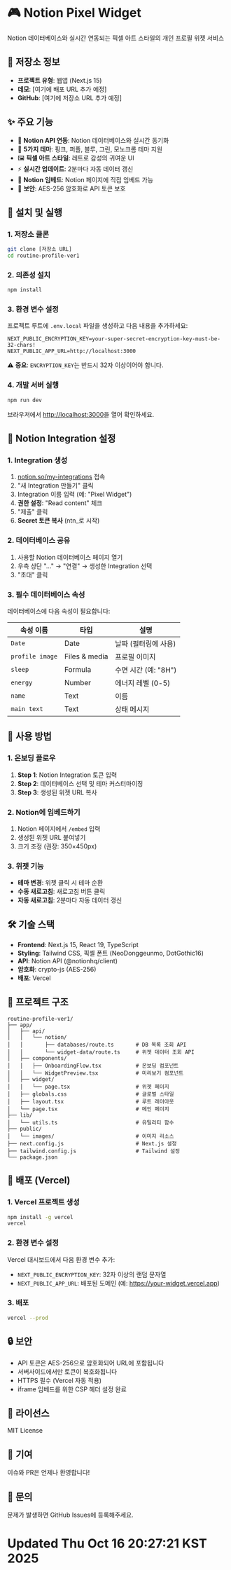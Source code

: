 # 🎮 Notion Pixel Widget

Notion 데이터베이스와 실시간 연동되는 픽셀 아트 스타일의 개인 프로필 위젯 서비스

## 📌 저장소 정보

- **프로젝트 유형**: 웹앱 (Next.js 15)
- **데모**: [여기에 배포 URL 추가 예정]
- **GitHub**: [여기에 저장소 URL 추가 예정]

## ✨ 주요 기능

- 🔗 **Notion API 연동**: Notion 데이터베이스와 실시간 동기화
- 🎨 **5가지 테마**: 핑크, 퍼플, 블루, 그린, 모노크롬 테마 지원
- 🖼️ **픽셀 아트 스타일**: 레트로 감성의 귀여운 UI
- ⚡ **실시간 업데이트**: 2분마다 자동 데이터 갱신
- 📱 **Notion 임베드**: Notion 페이지에 직접 임베드 가능
- 🔐 **보안**: AES-256 암호화로 API 토큰 보호

## 🚀 설치 및 실행

### 1. 저장소 클론

```bash
git clone [저장소 URL]
cd routine-profile-ver1
```

### 2. 의존성 설치

```bash
npm install
```

### 3. 환경 변수 설정

프로젝트 루트에 `.env.local` 파일을 생성하고 다음 내용을 추가하세요:

```env
NEXT_PUBLIC_ENCRYPTION_KEY=your-super-secret-encryption-key-must-be-32-chars!
NEXT_PUBLIC_APP_URL=http://localhost:3000
```

⚠️ **중요**: `ENCRYPTION_KEY`는 반드시 32자 이상이어야 합니다.

### 4. 개발 서버 실행

```bash
npm run dev
```

브라우저에서 [http://localhost:3000](http://localhost:3000)을 열어 확인하세요.

## 🔧 Notion Integration 설정

### 1. Integration 생성

1. [notion.so/my-integrations](https://www.notion.so/my-integrations) 접속
2. "새 Integration 만들기" 클릭
3. Integration 이름 입력 (예: "Pixel Widget")
4. **권한 설정**: "Read content" 체크
5. "제출" 클릭
6. **Secret 토큰 복사** (ntn_로 시작)

### 2. 데이터베이스 공유

1. 사용할 Notion 데이터베이스 페이지 열기
2. 우측 상단 "..." → "연결" → 생성한 Integration 선택
3. "초대" 클릭

### 3. 필수 데이터베이스 속성

데이터베이스에 다음 속성이 필요합니다:

| 속성 이름 | 타입 | 설명 |
|---------|------|------|
| `Date` | Date | 날짜 (필터링에 사용) |
| `profile image` | Files & media | 프로필 이미지 |
| `sleep` | Formula | 수면 시간 (예: "8H") |
| `energy` | Number | 에너지 레벨 (0-5) |
| `name` | Text | 이름 |
| `main text` | Text | 상태 메시지 |

## 📖 사용 방법

### 1. 온보딩 플로우

1. **Step 1**: Notion Integration 토큰 입력
2. **Step 2**: 데이터베이스 선택 및 테마 커스터마이징
3. **Step 3**: 생성된 위젯 URL 복사

### 2. Notion에 임베드하기

1. Notion 페이지에서 `/embed` 입력
2. 생성된 위젯 URL 붙여넣기
3. 크기 조정 (권장: 350×450px)

### 3. 위젯 기능

- **테마 변경**: 위젯 클릭 시 테마 순환
- **수동 새로고침**: 새로고침 버튼 클릭
- **자동 새로고침**: 2분마다 자동 데이터 갱신

## 🛠️ 기술 스택

- **Frontend**: Next.js 15, React 19, TypeScript
- **Styling**: Tailwind CSS, 픽셀 폰트 (NeoDonggeunmo, DotGothic16)
- **API**: Notion API (@notionhq/client)
- **암호화**: crypto-js (AES-256)
- **배포**: Vercel

## 📁 프로젝트 구조

```
routine-profile-ver1/
├── app/
│   ├── api/
│   │   └── notion/
│   │       ├── databases/route.ts       # DB 목록 조회 API
│   │       └── widget-data/route.ts     # 위젯 데이터 조회 API
│   ├── components/
│   │   ├── OnboardingFlow.tsx           # 온보딩 컴포넌트
│   │   └── WidgetPreview.tsx            # 미리보기 컴포넌트
│   ├── widget/
│   │   └── page.tsx                     # 위젯 페이지
│   ├── globals.css                      # 글로벌 스타일
│   ├── layout.tsx                       # 루트 레이아웃
│   └── page.tsx                         # 메인 페이지
├── lib/
│   └── utils.ts                         # 유틸리티 함수
├── public/
│   └── images/                          # 이미지 리소스
├── next.config.js                       # Next.js 설정
├── tailwind.config.js                   # Tailwind 설정
└── package.json
```

## 🚢 배포 (Vercel)

### 1. Vercel 프로젝트 생성

```bash
npm install -g vercel
vercel
```

### 2. 환경 변수 설정

Vercel 대시보드에서 다음 환경 변수 추가:

- `NEXT_PUBLIC_ENCRYPTION_KEY`: 32자 이상의 랜덤 문자열
- `NEXT_PUBLIC_APP_URL`: 배포된 도메인 (예: https://your-widget.vercel.app)

### 3. 배포

```bash
vercel --prod
```

## 🔒 보안

- API 토큰은 AES-256으로 암호화되어 URL에 포함됩니다
- 서버사이드에서만 토큰이 복호화됩니다
- HTTPS 필수 (Vercel 자동 적용)
- iframe 임베드를 위한 CSP 헤더 설정 완료

## 📝 라이선스

MIT License

## 🤝 기여

이슈와 PR은 언제나 환영합니다!

## 📧 문의

문제가 발생하면 GitHub Issues에 등록해주세요.
# Updated Thu Oct 16 20:27:21 KST 2025
